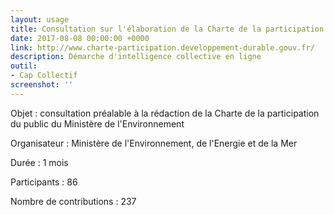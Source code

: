 ```yaml
---
layout: usage
title: Consultation sur l'élaboration de la Charte de la participation du public
date: 2017-08-08 00:00:00 +0000
link: http://www.charte-participation.developpement-durable.gouv.fr/
description: Démarche d'intelligence collective en ligne
outil:
- Cap Collectif
screenshot: ''
---
```



Objet : consultation préalable à la rédaction de la Charte de la participation du public du Ministère de l'Environnement

Organisateur : Ministère de l'Environnement, de l'Energie et de la Mer

Durée : 1 mois

Participants : 86

Nombre de contributions : 237